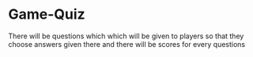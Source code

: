 # Game-Quiz
There will be questions which which will be given to players so that they choose answers given there and there will be scores for every questions
